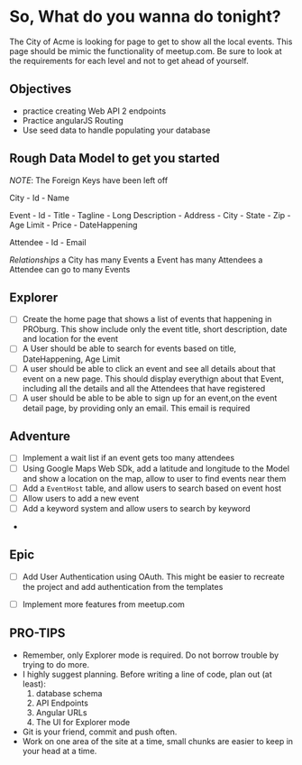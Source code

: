# So, What do you wanna do tonight?

The City of Acme is looking for page to get to show all the local events. This page should be mimic the functionality of meetup.com. Be sure to look at the requirements for each level and not to get ahead of yourself.

## Objectives
- practice creating Web API 2 endpoints
- Practice angularJS Routing
- Use seed data to handle populating your database

## Rough Data Model to get you started
*NOTE*: The Foreign Keys have been left off

City
    - Id
    - Name

Event
    - Id
    - Title
    - Tagline
    - Long Description
    - Address
    - City
    - State
    - Zip
    - Age Limit
    - Price
    - DateHappening
    
Attendee 
    - Id
    - Email

_Relationships_
a City has many Events
a Event has many Attendees
a Attendee can go to many Events


## Explorer
- [ ] Create the home page that shows a list of events that happening in PROburg. This show include only the event title, short description, date and location for the event
- [ ] A User should be able to search for events based on title, DateHappening, Age Limit
- [ ] A user should be able to click an event and see all details about that event on a new page. This should display everythign about that Event, including all the details and all the Attendees that have registered
- [ ] A user should be able to be able to sign up for an event,on the event detail page,  by providing only an email. This email is required

## Adventure 
- [ ] Implement a wait list if an event gets too many attendees
- [ ] Using Google Maps Web SDk, add a latitude and longitude to the Model and show a location on the map, allow to user to find events near them
- [ ] Add a `EventHost` table, and allow users to search based on event host
- [ ] Allow users to add a new event
- [ ] Add a keyword system and allow users to search by keyword
- 
## Epic
- [ ] Add User Authentication using OAuth. This might be easier to recreate the project and add authentication from the templates
- [ ] Implement more features from meetup.com


## PRO-TIPS
- Remember, only Explorer mode is required. Do not borrow trouble by trying to do more.
- I highly suggest planning. Before writing a line of code, plan out (at least):  
    1) database schema
    2) API Endpoints 
    3) Angular URLs
    4) The UI for Explorer mode
- Git is your friend, commit and push often.
- Work on one area of the site at a time, small chunks are easier to keep in your head at a time.
